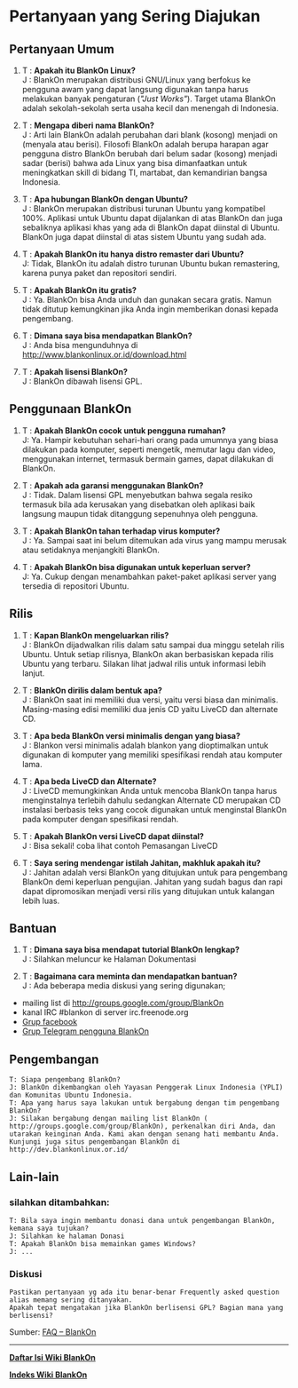 # Pertanyaan yang Sering Diajukan

## Pertanyaan Umum

1. T  : **Apakah itu BlankOn Linux?**
<br>J : BlankOn merupakan distribusi GNU/Linux yang berfokus ke pengguna awam yang dapat langsung digunakan tanpa harus melakukan banyak pengaturan (*"Just Works"*). Target utama BlankOn adalah sekolah-sekolah serta usaha kecil dan menengah di Indonesia.

2. T  : **Mengapa diberi nama BlankOn?**
<br>J : Arti lain BlankOn adalah perubahan dari blank (kosong) menjadi on (menyala atau berisi). Filosofi BlankOn adalah berupa harapan agar pengguna distro BlankOn berubah dari belum sadar (kosong) menjadi sadar (berisi) bahwa ada Linux yang bisa dimanfaatkan untuk meningkatkan skill di bidang TI, martabat, dan kemandirian bangsa Indonesia.

3. T  : **Apa hubungan BlankOn dengan Ubuntu?**
<br>J : BlankOn merupakan distribusi turunan Ubuntu yang kompatibel 100%. Aplikasi untuk Ubuntu dapat dijalankan di atas BlankOn dan juga sebaliknya aplikasi khas yang ada di BlankOn dapat diinstal di Ubuntu. BlankOn juga dapat diinstal di atas sistem Ubuntu yang sudah ada.
    
4. T  : **Apakah BlankOn itu hanya distro remaster dari Ubuntu?**
<br>J: Tidak, BlankOn itu adalah distro turunan Ubuntu bukan remastering, karena punya paket dan repositori sendiri.
    
5. T  : **Apakah BlankOn itu gratis?**
<br>J : Ya. BlankOn bisa Anda unduh dan gunakan secara gratis. Namun tidak ditutup kemungkinan jika Anda ingin memberikan donasi kepada pengembang.
    
6. T  : **Dimana saya bisa mendapatkan BlankOn?**
<br>J : Anda bisa mengunduhnya di http://www.blankonlinux.or.id/download.html
  
7. T  : **Apakah lisensi BlankOn?**
<br>J : BlankOn dibawah lisensi GPL. 

## Penggunaan BlankOn

1. T  : **Apakah BlankOn cocok untuk pengguna rumahan?**
<br>J: Ya. Hampir kebutuhan sehari-hari orang pada umumnya yang biasa dilakukan pada komputer, seperti mengetik, memutar lagu dan video, menggunakan internet, termasuk bermain games, dapat dilakukan di BlankOn.

2. T  : **Apakah ada garansi menggunakan BlankOn?**
<br>J : Tidak. Dalam lisensi GPL menyebutkan bahwa segala resiko termasuk bila ada kerusakan yang disebatkan oleh aplikasi baik langsung maupun tidak ditanggung sepenuhnya oleh pengguna.
    
3. T  : **Apakah BlankOn tahan terhadap virus komputer?**
<br>J : Ya. Sampai saat ini belum ditemukan ada virus yang mampu merusak atau setidaknya menjangkiti BlankOn.
      
4. T  : **Apakah BlankOn bisa digunakan untuk keperluan server?**
<br>J: Ya. Cukup dengan menambahkan paket-paket aplikasi server yang tersedia di repositori Ubuntu. 


## Rilis

1. T  : **Kapan BlankOn mengeluarkan rilis?**
<br>J : BlankOn dijadwalkan rilis dalam satu sampai dua minggu setelah rilis Ubuntu. Untuk setiap rilisnya, BlankOn akan berbasiskan kepada rilis Ubuntu yang terbaru. Silakan lihat jadwal rilis untuk informasi lebih lanjut.
    
2. T  : **BlankOn dirilis dalam bentuk apa?**
<br>J : BlankOn saat ini memiliki dua versi, yaitu versi biasa dan minimalis. Masing-masing edisi memiliki dua jenis CD yaitu LiveCD dan alternate CD.

3. T  : **Apa beda BlankOn versi minimalis dengan yang biasa?**
<br>J : Blankon versi minimalis adalah blankon yang dioptimalkan untuk digunakan di komputer yang memiliki spesifikasi rendah atau komputer lama.
    
4. T  : **Apa beda LiveCD dan Alternate?**
<br>J : LiveCD memungkinkan Anda untuk mencoba BlankOn tanpa harus menginstalnya terlebih dahulu sedangkan Alternate CD merupakan CD instalasi berbasis teks yang cocok digunakan untuk menginstal BlankOn pada komputer dengan spesifikasi rendah.
    
5. T  : **Apakah BlankOn versi LiveCD dapat diinstal?**
<br>J : Bisa sekali! coba lihat contoh Pemasangan LiveCD

6. T  : **Saya sering mendengar istilah Jahitan, makhluk apakah itu?**
<br>J : Jahitan adalah versi BlankOn yang ditujukan untuk para pengembang BlankOn demi keperluan pengujian. Jahitan yang sudah bagus dan rapi dapat dipromosikan menjadi versi rilis yang ditujukan untuk kalangan lebih luas. 


## Bantuan
1. T  : **Dimana saya bisa mendapat tutorial BlankOn lengkap?**
<br>J : Silahkan meluncur ke Halaman Dokumentasi
    
2. T  : **Bagaimana cara meminta dan mendapatkan bantuan?**
<br>J : Ada beberapa media diskusi yang sering digunakan;
- mailing list di http://groups.google.com/group/BlankOn
- kanal IRC #blankon di server irc.freenode.org 
- [Grup facebook](https://www.facebook.com/groups/blankonlinux/)
- [Grup Telegram pengguna BlankOn](https://telegram.me/BlankOnLinux)

## Pengembangan

    T: Siapa pengembang BlankOn?
    J: BlankOn dikembangkan oleh ​Yayasan Penggerak Linux Indonesia (YPLI) dan ​Komunitas Ubuntu Indonesia.
    T: Apa yang harus saya lakukan untuk bergabung dengan tim pengembang BlankOn?
    J: Silakan bergabung dengan mailing list BlankOn (​http://groups.google.com/group/BlankOn), perkenalkan diri Anda, dan utarakan keinginan Anda. Kami akan dengan senang hati membantu Anda. Kunjungi juga situs pengembangan BlankOn di ​http://dev.blankonlinux.or.id/ 

## Lain-lain

### silahkan ditambahkan:

    T: Bila saya ingin membantu donasi dana untuk pengembangan BlankOn, kemana saya tujukan?
    J: Silahkan ke halaman Donasi
    T: Apakah BlankOn bisa memainkan games Windows?
    J: ... 

### Diskusi

    Pastikan pertanyaan yg ada itu benar-benar Frequently asked question alias memang sering ditanyakan.
    Apakah tepat mengatakan jika BlankOn berlisensi GPL? Bagian mana yang berlisensi? 
    
Sumber: [FAQ – BlankOn](http://dev.blankonlinux.or.id/wiki/FAQ)



---
[**Daftar Isi Wiki BlankOn**](/DaftarIsi/README.md)
 
[**Indeks Wiki BlankOn**](/Indeks.md)



